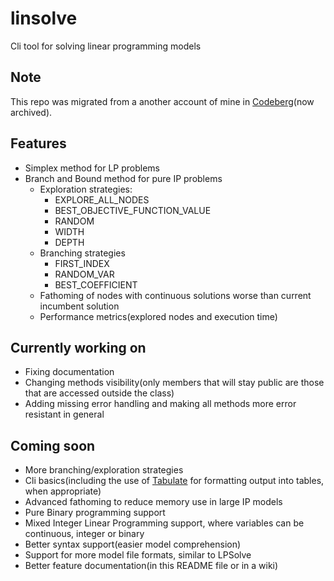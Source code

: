 # linsolve
Cli tool for solving linear programming models

## Note
This repo was migrated from a another account of mine in [Codeberg](https://codeberg.org/libertymaxi/linsolve)(now archived).

## Features
* Simplex method for LP problems
* Branch and Bound method for pure IP problems
    * Exploration strategies:
        * EXPLORE_ALL_NODES
        * BEST_OBJECTIVE_FUNCTION_VALUE
        * RANDOM
        * WIDTH
        * DEPTH
    * Branching strategies
        * FIRST_INDEX
        * RANDOM_VAR
        * BEST_COEFFICIENT
    * Fathoming of nodes with continuous solutions worse than current incumbent solution
    * Performance metrics(explored nodes and execution time)

## Currently working on
* Fixing documentation
* Changing methods visibility(only members that will stay public are those that are accessed outside the class)
* Adding missing error handling and making all methods more error resistant in general

## Coming soon
* More branching/exploration strategies
* Cli basics(including the use of [Tabulate]() for formatting output into tables, when appropriate)
* Advanced fathoming to reduce memory use in large IP models
* Pure Binary programming support
* Mixed Integer Linear Programming support, where variables can be continuous, integer or binary
* Better syntax support(easier model comprehension)
* Support for more model file formats, similar to LPSolve
* Better feature documentation(in this README file or in a wiki)